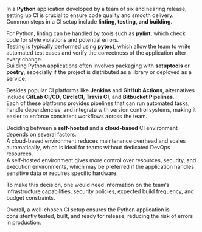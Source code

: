 In a **Python** application developed by a team of six and nearing release, setting up CI is crucial to ensure code quality and smooth delivery.  
Common steps in a CI setup include **linting, testing, and building**.

For Python, linting can be handled by tools such as **pylint**, which check code for style violations and potential errors.  
Testing is typically performed using **pytest**, which allow the team to write automated test cases and verify the correctness of the application after every change.  
Building Python applications often involves packaging with **setuptools** or **poetry**, especially if the project is distributed as a library or deployed as a service.

Besides popular CI platforms like **Jenkins** and **GitHub Actions**, alternatives include **GitLab CI/CD**, **CircleCI**, **Travis CI**, and **Bitbucket Pipelines**.  
Each of these platforms provides pipelines that can run automated tasks, handle dependencies, and integrate with version control systems, making it easier to enforce consistent workflows across the team.

Deciding between a **self-hosted** and a **cloud-based** CI environment depends on several factors.  
A cloud-based environment reduces maintenance overhead and scales automatically, which is ideal for teams without dedicated DevOps resources.  
A self-hosted environment gives more control over resources, security, and execution environments, which may be preferred if the application handles sensitive data or requires specific hardware.

To make this decision, one would need information on the team’s infrastructure capabilities, security policies, expected build frequency, and budget constraints.

Overall, a well-chosen CI setup ensures the Python application is consistently tested, built, and ready for release, reducing the risk of errors in production.
